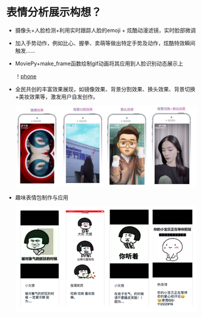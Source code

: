 # 表情分析展示构想？

* 摄像头+人脸检测+利用实时跟踪人脸的emoji + 炫酷动漫滤镜，实时脸部微调

* 加入手势动作，例如比心、握拳、卖萌等做出特定手势及动作，炫酷特效瞬间触发......

* MoviePy+make_frame函数绘制gif动画将其应用到人脸识别动态展示上

   ！[phone](https://github.com/wenslingwzl/Come-on/blob/master/%E5%AD%A6%E4%B9%A0%E7%AC%94%E8%AE%B0/%E5%AE%9E%E4%B9%A0%E8%B0%83%E7%A0%94%E8%AE%B0%E5%BD%95/picture/3D.webp)

* 全民共创的丰富效果展现，如镜像效果、背景分割效果、换头效果、背景切换+美妆效果等，激发用户自发创作。

   ![phone](https://github.com/wenslingwzl/Come-on/blob/master/%E5%AD%A6%E4%B9%A0%E7%AC%94%E8%AE%B0/%E5%AE%9E%E4%B9%A0%E8%B0%83%E7%A0%94%E8%AE%B0%E5%BD%95/picture/%E4%B8%B0%E5%AF%8C%E6%95%88%E6%9E%9C.png)

* 趣味表情包制作与应用

   ![phone](https://github.com/wenslingwzl/Come-on/blob/master/%E5%AD%A6%E4%B9%A0%E7%AC%94%E8%AE%B0/%E5%AE%9E%E4%B9%A0%E8%B0%83%E7%A0%94%E8%AE%B0%E5%BD%95/picture/%E8%B6%A3%E5%91%B3%E8%A1%A8%E6%83%85.png)

